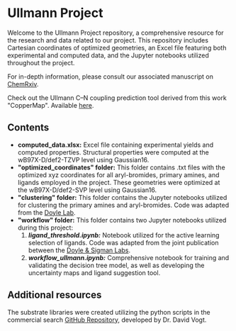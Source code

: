 # Ullmann Project

Welcome to the Ullmann Project repository, a comprehensive resource for the research and data related to our project. This repository includes Cartesian coordinates of optimized geometries, an Excel file featuring both experimental and computed data, and the Jupyter notebooks utilized throughout the project.

For in-depth information, please consult our associated manuscript on [ChemRxiv](https://chemrxiv.org/engage/chemrxiv/article-details/6532eb5cc3693ca993c1ce40).

Check out the Ullmann C–N coupling prediction tool derived from this work "CopperMap". Available [here](https://github.com/ljkaras/CopperMap).

## Contents

- **computed_data.xlsx:** Excel file containing experimental yields and computed properties. Structural properties were computed at the wB97X-D/def2-TZVP level using Gaussian16.
- **"optimized_coordinates" folder:** This folder contains .txt files with the optimized xyz coordinates for all aryl-bromides, primary amines, and ligands employed in the project. These geometries were optimized at the wB97X-D/def2-SVP level using Gaussian16.
- **"clustering" folder:** This folder contains the Jupyter notebooks utilized for clustering the primary amines and aryl-bromides. Code was adapted from the [Doyle Lab](https://pubs.acs.org/doi/10.1021/jacs.1c12203).
- **"workflow" folder:** This folder contains two Jupyter notebooks utilized during this project:
  1. ***ligand_threshold.ipynb:*** Notebook utilized for the active learning selection of ligands. Code was adapted from the joint publication between the [Doyle & Sigman Labs](https://www.science.org/doi/10.1126/science.abj4213).
  2. ***workflow_ullmann.ipynb:*** Comprehensive notebook for training and validating the decision tree model, as well as developing the uncertainty maps and ligand suggestion tool.

## Additional resources

The substrate libraries were created utilizing the python scripts in the commercial search [GitHub Repository](https://github.com/SigmanGroup/Commercial_Search), developed by Dr. David Vogt.
